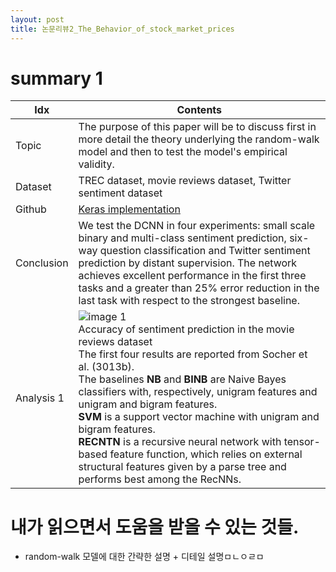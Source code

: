 ```yaml
---
layout: post
title: 논문리뷰2_The_Behavior_of_stock_market_prices
---
```


# summary 1
|Idx|Contents|
|---|---------------------------------------------------------------------|
|Topic|The purpose of this paper will be to discuss first in more detail the theory underlying the random-walk model and then to test the model's empirical validity.|
|Dataset|TREC dataset, movie reviews dataset, Twitter sentiment dataset|
|Github|[Keras implementation](https://github.com/FredericGodin/DynamicCNN)|
|Conclusion|We test the DCNN in four experiments: small scale binary and multi-class sentiment prediction, six-way question classification and Twitter sentiment prediction by distant supervision. The network achieves excellent performance in the first three tasks and a greater than 25% error reduction in the last task with respect to the strongest baseline.|
|Analysis 1|![image 1](https://i.imgur.com/bL9fhmH.png) <br> Accuracy of sentiment prediction in the movie reviews dataset <br> The first four results are reported from Socher et al. (3013b). <br> The baselines **NB** and **BINB** are Naive Bayes classifiers with, respectively, unigram features and unigram and bigram features. <br> **SVM** is a support vector machine with unigram and bigram features. <br> **RECNTN** is a recursive neural network with tensor-based feature function, which relies on external structural features given by a parse tree and performs best among the RecNNs.|

# 내가 읽으면서 도움을 받을 수 있는 것들.
* random-walk 모델에 대한 간략한 설명 + 디테일 설명ㅁㄴㅇㄹㅁ
